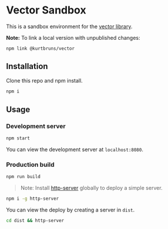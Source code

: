 # Vector Sandbox

This is a sandbox environment for the [vector library](https://github.com/kurtbruns/vector.git). 

**Note:** To link a local version with unpublished changes:

```
npm link @kurtbruns/vector
```

## Installation

Clone this repo and npm install.

```bash
npm i
```

## Usage

### Development server

```bash
npm start
```

You can view the development server at `localhost:8080`.

### Production build

```bash
npm run build
```

> Note: Install [http-server](https://www.npmjs.com/package/http-server) globally to deploy a simple server.

```bash
npm i -g http-server
```

You can view the deploy by creating a server in `dist`.

```bash
cd dist && http-server
```
